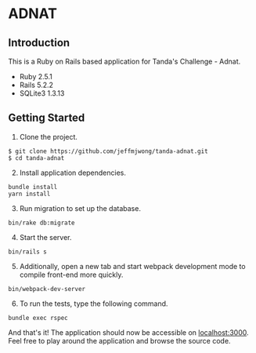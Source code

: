 # ADNAT

## Introduction

This is a Ruby on Rails based application for Tanda's Challenge - Adnat.
* Ruby 2.5.1
* Rails 5.2.2
* SQLite3 1.3.13

## Getting Started

1. Clone the project.
```
$ git clone https://github.com/jeffmjwong/tanda-adnat.git
$ cd tanda-adnat
```

2. Install application dependencies.
```
bundle install
yarn install
```

3. Run migration to set up the database.
```
bin/rake db:migrate
```

4. Start the server.
```
bin/rails s
```

5. Additionally, open a new tab and start webpack development mode to compile front-end more quickly.
```
bin/webpack-dev-server
```

6. To run the tests, type the following command.
```
bundle exec rspec
```

And that's it! The application should now be accessible on [localhost:3000](http://localhost:3000). Feel free to play around the application and browse the source code.
